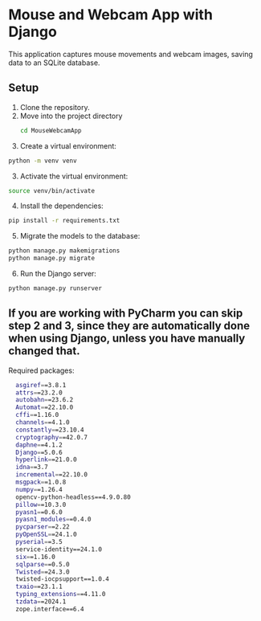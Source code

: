 # Mouse and Webcam App with Django

This application captures mouse movements and webcam images, saving data to an SQLite database.

## Setup

1. Clone the repository.
2. Move into the project directory
   ```bash
   cd MouseWebcamApp
   ```
4. Create a virtual environment:
```bash
python -m venv venv
```
3. Activate the virtual environment:
  ```bash
  source venv/bin/activate
  ```
4. Install the dependencies:
  ```bash
  pip install -r requirements.txt
  ```
5. Migrate the models to the database:
  ```bash
  python manage.py makemigrations
  python manage.py migrate
  ```
6. Run the Django server:
  ```bash
  python manage.py runserver
  ```
## If you are working with PyCharm you can skip step 2 and 3, since they are automatically done when using Django, unless you have manually changed that.

Required packages:
```bash
  asgiref==3.8.1
  attrs==23.2.0
  autobahn==23.6.2
  Automat==22.10.0
  cffi==1.16.0
  channels==4.1.0
  constantly==23.10.4
  cryptography==42.0.7
  daphne==4.1.2
  Django==5.0.6
  hyperlink==21.0.0
  idna==3.7
  incremental==22.10.0
  msgpack==1.0.8
  numpy==1.26.4
  opencv-python-headless==4.9.0.80
  pillow==10.3.0
  pyasn1==0.6.0
  pyasn1_modules==0.4.0
  pycparser==2.22
  pyOpenSSL==24.1.0
  pyserial==3.5
  service-identity==24.1.0
  six==1.16.0
  sqlparse==0.5.0
  Twisted==24.3.0
  twisted-iocpsupport==1.0.4
  txaio==23.1.1
  typing_extensions==4.11.0
  tzdata==2024.1
  zope.interface==6.4
```
